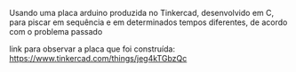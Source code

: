 Usando uma placa arduino produzida no Tinkercad, desenvolvido em C, para piscar em sequência e em determinados tempos diferentes, de acordo com o problema passado

link para observar a placa que foi construída: https://www.tinkercad.com/things/jeg4kTGbzQc
